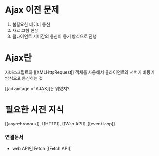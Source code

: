 # Ajax 이전 문제
1. 불필요한 데이터 통신
2. 새로 고침 현상
3. 클라이언트 서버간의 통신이 동기 방식으로 진행 

# Ajax란 
자바스크립트와 [[XMLHttpRequest]] 객체를 사용해서 클라이언트와 서버가 비동기 방식으로 통신하는 것 


[[advantage of AJAX]]은 뭐였지? 




# 필요한 사전 지식
[[asynchronous]], [[HTTP]], [[Web API]], [[event loop]]




### 연결문서
- web API인 Fetch [[Fetch API]]


